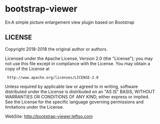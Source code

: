 # bootstrap-viewer
En:A simple picture enlargement view plugin based on Bootstrap

## LICENSE

 Copyright 2018-2018 the original author or authors.

Licensed under the Apache License, Version 2.0 (the "License");
you may not use this file except in compliance with the License.
 You may obtain a copy of the License at

     http://www.apache.org/licenses/LICENSE-2.0

Unless required by applicable law or agreed to in writing, software
distributed under the License is distributed on an "AS IS" BASIS,
WITHOUT WARRANTIES OR CONDITIONS OF ANY KIND, either express or implied.
See the License for the specific language governing permissions and
limitations under the License.

WebSite: http://bootstrap-viewer.leftso.com
